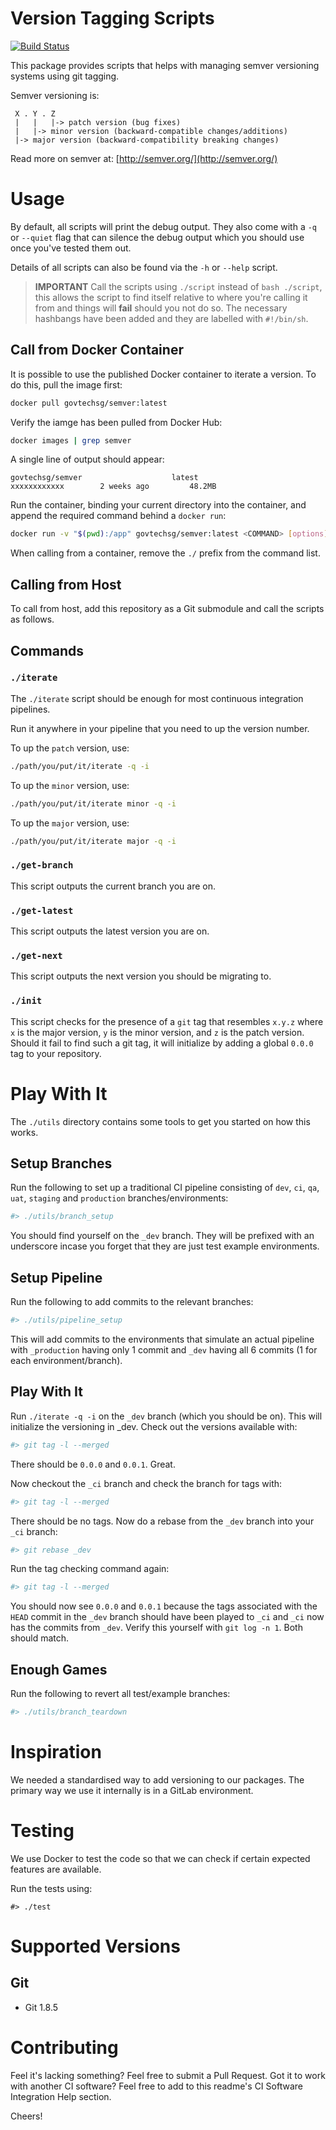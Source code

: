 # Version Tagging Scripts

[![Build Status](https://travis-ci.org/gdsace/semver.svg?branch=master)](https://travis-ci.org/gdsace/semver)

This package provides scripts that helps with managing semver versioning systems using
git tagging.

Semver versioning is:
```
 X . Y . Z
 |   |   |-> patch version (bug fixes)
 |   |-> minor version (backward-compatible changes/additions)
 |-> major version (backward-compatibility breaking changes)
```

Read more on semver at: [http://semver.org/](http://semver.org/)



# Usage



By default, all scripts will print the debug output. They also come with a `-q` or
`--quiet` flag that can silence the debug output which you should use once you've tested
them out.

Details of all scripts can also be found via the `-h` or `--help` script.

> **IMPORTANT** Call the scripts using `./script` instead of `bash ./script`, this allows
the script to find itself relative to where you're calling it from and things will **fail**
should you not do so. The necessary hashbangs have been added and they are labelled with
`#!/bin/sh`. 



## Call from Docker Container



It is possible to use the published Docker container to iterate a version. To do this, pull the image first:

```bash
docker pull govtechsg/semver:latest
```

Verify the iamge has been pulled from Docker Hub:

```bash
docker images | grep semver
```

A single line of output should appear:

```
govtechsg/semver                    latest                                         xxxxxxxxxxxx        2 weeks ago         48.2MB
```

Run the container, binding your current directory into the container, and append the required command behind a `docker run`:

```bash
docker run -v "$(pwd):/app" govtechsg/semver:latest <COMMAND> [options]
```

When calling from a container, remove the `./` prefix from the command list.


## Calling from Host



To call from host, add this repository as a Git submodule and call the scripts as follows.



## Commands



### `./iterate`
The `./iterate` script should be enough for most continuous integration pipelines.

Run it anywhere in your pipeline that you need to up the version number.

To up the `patch` version, use:

```bash
./path/you/put/it/iterate -q -i
```

To up the `minor` version, use:

```bash
./path/you/put/it/iterate minor -q -i
```

To up the `major` version, use:

```bash
./path/you/put/it/iterate major -q -i
```

### `./get-branch`


This script outputs the current branch you are on.


### `./get-latest`
This script outputs the latest version you are on.


### `./get-next`
This script outputs the next version you should be migrating to.


### `./init`
This script checks for the presence of a `git` tag that resembles `x.y.z` where
`x` is the major version, `y` is the minor version, and `z` is the patch version.
Should it fail to find such a git tag, it will initialize by adding a global
`0.0.0` tag to your repository.



# Play With It



The `./utils` directory contains some tools to get you started on how this works.


## Setup Branches


Run the following to set up a traditional CI pipeline consisting of
`dev`, `ci`, `qa`, `uat`, `staging` and `production` branches/environments:

```bash
#> ./utils/branch_setup
```

You should find yourself on the `_dev` branch. They will be prefixed with an underscore
incase you forget that they are just test example environments.


## Setup Pipeline


Run the following to add commits to the relevant branches:

```bash
#> ./utils/pipeline_setup
```

This will add commits to the environments that simulate an actual pipeline with
`_production` having only 1 commit and `_dev` having all 6 commits (1 for each
environment/branch).


## Play With It


Run `./iterate -q -i` on the `_dev` branch (which you should be on). This will initialize
the versioning in _dev. Check out the versions available with:

```bash
#> git tag -l --merged
```

There should be `0.0.0` and `0.0.1`. Great.

Now checkout the `_ci` branch and check the branch for tags with:

```bash
#> git tag -l --merged
```

There should be no tags. Now do a rebase from the `_dev` branch into your `_ci` branch:

```bash
#> git rebase _dev
```

Run the tag checking command again:

```bash
#> git tag -l --merged
```

You should now see `0.0.0` and `0.0.1` because the tags associated with the `HEAD`
commit in the `_dev` branch should have been played to `_ci` and `_ci` now has the
commits from `_dev`. Verify this yourself with `git log -n 1`. Both should match.


## Enough Games


Run the following to revert all test/example branches:

```bash
#> ./utils/branch_teardown
```



# Inspiration



We needed a standardised way to add versioning to our packages. The primary way we use it internally is in a GitLab environment.



# Testing



We use Docker to test the code so that we can check if certain expected features are available.

Run the tests using:

```
#> ./test
```



# Supported Versions



## Git

- Git 1.8.5


# Contributing



Feel it's lacking something? Feel free to submit a Pull Request. Got it to work with
another CI software? Feel free to add to this readme's CI Software Integration Help
section.

Cheers!
